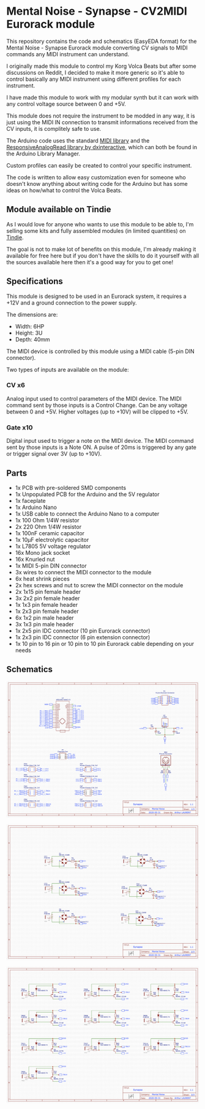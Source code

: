 # Mental Noise - Synapse - CV2MIDI Eurorack module

This repository contains the code and schematics (EasyEDA format) for the Mental Noise - Synapse Eurorack module converting CV signals to MIDI commands any MIDI instrument can understand.

I originally made this module to control my Korg Volca Beats but after some discussions on Reddit, I decided to make it more generic so it's able to control basically any MIDI instrument using different profiles for each instrument.

I have made this module to work with my modular synth but it can work with any control voltage source between 0 and +5V.

This module does not require the instrument to be modded in any way, it is just using the MIDI IN connection to transmit informations received from the CV inputs, it is complitely safe to use.

The Arduino code uses the standard [MIDI library](https://github.com/FortySevenEffects/arduino_midi_library/blob/master/src/MIDI.h) and the [ResponsiveAnalogRead library by dxinteractive](https://github.com/dxinteractive/ResponsiveAnalogRead), which can both be found in the Arduino Library Manager.

Custom profiles can easily be created to control your specific instrument.

The code is written to allow easy customization even for someone who doesn't know anything about writing code for the Arduino but has some ideas on how/what to control the Volca Beats.

## Module available on Tindie

As I would love for anyone who wants to use this module to be able to, I'm selling some kits and fully assembled modules (in limited quantities) on [Tindie](https://www.tindie.com/stores/mentalnoise/).

The goal is not to make lot of benefits on this module, I'm already making it available for free here but if you don't have the skills to do it yourself with all the sources available here then it's a good way for you to get one!

## Specifications
This module is designed to be used in an Eurorack system, it requires a +12V and a ground connection to the power supply.

The dimensions are:
- Width: 6HP
- Height: 3U
- Depth: 40mm

The MIDI device is controlled by this module using a MIDI cable (5-pin DIN connector).

Two types of inputs are available on the module:
### CV x6
Analog input used to control parameters of the MIDI device. 
The MIDI command sent by those inputs is a Control Change.
Can be any voltage between 0 and +5V.
Higher voltages (up to +10V) will be clipped to +5V.

### Gate x10
Digital input used to trigger a note on the MIDI device.
The MIDI command sent by those inputs is a Note ON.
A pulse of 20ms is triggered by any gate or trigger signal over 3V (up to +10V).


## Parts
-	1x PCB with pre-soldered SMD components
-	1x Unpopulated PCB for the Arduino and the 5V regulator
-	1x faceplate
-	1x Arduino Nano
-	1x USB cable to connect the Arduino Nano to a computer
-	1x 100 Ohm 1/4W resistor
-	2x 220 Ohm 1/4W resistor
-	1x 100nF ceramic capacitor
-	1x 10µF electrolytic capacitor
-	1x L7805 5V voltage regulator
-	16x Mono jack socket
-	16x Knurled nut
-	1x MIDI 5-pin DIN connector
-	3x wires to connect the MIDI connector to the module
-	6x heat shrink pieces
-	2x hex screws and nut to screw the MIDI connector on the module
-	2x 1x15 pin female header
-	3x 2x2 pin female header
-	1x 1x3 pin female header
-	1x 2x3 pin female header
-	6x 1x2 pin male header
-	3x 1x3 pin male header
-	1x 2x5 pin IDC connector (10 pin Eurorack connector)
-	1x 2x3 pin IDC connector (6 pin extension connector)
-	1x 10 pin to 16 pin or 10 pin to 10 pin Eurorack cable depending on your needs

## Schematics
![Arduino - Eurorack conenctor - MIDI connector](schematics/Arduino.png "Arduino - Eurorack conenctor - MIDI connector")

![Analog Inputs](schematics/Analog_Inputs.png "Analog Inputs")

![Digital Inputs](schematics/Digital_Inputs.png "Digital Inputs")
